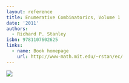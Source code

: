 ```yaml
---
layout: reference
title: Enumerative Combinatorics, Volume 1
date: '2011'
authors:
  - Richard P. Stanley
isbn: 9781107602625
links:
  - name: Book homepage
    url: http://www-math.mit.edu/~rstan/ec/
---
```

![](/media/books/stanley97.jpg)
